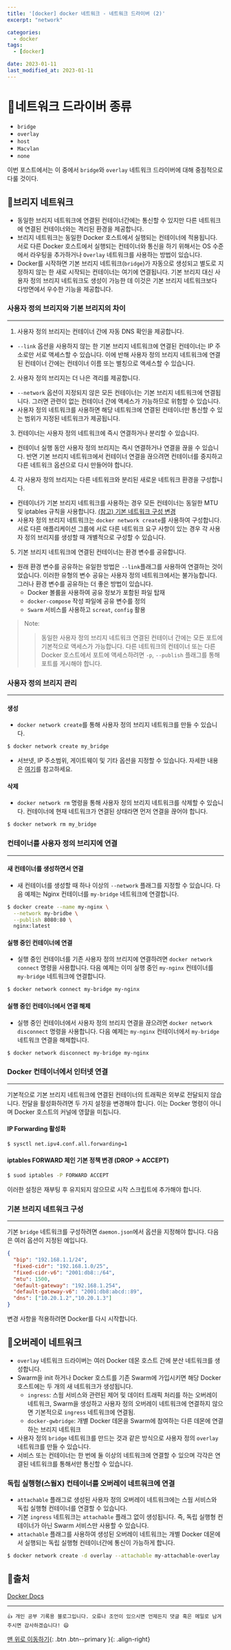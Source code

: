 ```yaml
---
title: '[docker] docker 네트워크 - 네트워크 드라이버 (2)'
excerpt: "network"

categories:
  - docker
tags: 
  - [docker]

date: 2023-01-11
last_modified_at: 2023-01-11
---
```


# 🎯네트워크 드라이버 종류
- `bridge`
- `overlay`
- `host`
- `Macvlan`
- `none`

이번 포스트에서는 이 중에서 `bridge`와 `overlay` 네트워크 드라이버에 대해 중점적으로 다룰 것이다.

## 🔖브리지 네트워크
- 동일한 브리지 네트워크에 연결된 컨테이너간에는 통신할 수 있지만 다른 네트워크에 연결된 컨테이너와는 격리된 환경을 제공합니다. 
- 브리지 네트워크는 동일한 Docker 호스트에서 실행되는 컨테이너에 적용됩니다. 서로 다른 Docker 호스트에서 실행되는 컨테이너와 통신을 하기 위해서는 OS 수준에서 라우팅을 추가하거나 `Overlay` 네트워크를 사용하는 방법이 있습니다.
- Docker를 시작하면 기본 브리지 네트워크(`bridge`)가 자동으로 생성되고 별도로 지정하지 않는 한 새로 시작되는 컨테이너는 여기에 연결됩니다. 기본 브리지 대신 사용자 정의 브리지 네트워크도 생성이 가능한 데 이것은 기본 브리지 네트워크보다 다방면에서 우수한 기능을 제공합니다.

### 사용자 정의 브리지와 기본 브리지의 차이
---
1. 사용자 정의 브리지는 컨테이너 간에 자동 DNS 확인을 제공합니다.
  - `--link` 옵션을 사용하지 않는 한 기본 브리지 네트워크에 연결된 컨테이너는 IP 주소로만 서로 액세스할 수 있습니다. 이에 반해 사용자 정의 브리지 네트워크에 연결된 컨테이너 간에는 컨테이너 이름 또는 별칭으로 액세스할 수 있습니다.
2. 사용자 정의 브리지는 더 나은 격리를 제공합니다.
  - `--network` 옵션이 지정되지 않은 모든 컨테이너는 기본 브리지 네트워크에 연결됩니다. 그러면 관련이 없는 컨테이너 간에 액세스가 가능하므로 위험할 수 있습니다.
  - 사용자 정의 네트워크를 사용하면 해당 네트워크에 연결된 컨테이너만 통신할 수 있는 범위가 지정된 네트워크가 제공됩니다.
3. 컨테이너는 사용자 정의 네트워크에 즉시 연결하거나 분리할 수 있습니다.
  - 컨테이너 실행 동안 사용자 정의 브리지는 즉시 연결하거나 연결을 끊을 수 있습니다. 반면 기본 브리지 네트워크에서 컨테이너 연결을 끊으려면 컨테이너를 중지하고 다른 네트워크 옵션으로 다시 만들어야 합니다.
4. 각 사용자 정의 브리지는 다른 네트워크와 분리된 새로운 네트워크 환경을 구성합니다.
  - 컨테이너가 기본 브리지 네트워크를 사용하는 경우 모든 컨테이너는 동일한 MTU 및 iptables 규칙을 사용합니다. [(참고) 기본 네트워크 구성 변경](#기본-브리지-네트워크-구성)
  - 사용자 정의 브리지 네트워크는 `docker network create`를 사용하여 구성합니다. 서로 다른 애플리케이션 그룹에 서로 다른 네트워크 요구 사항이 있는 경우 각 사용자 정의 브리지를 생성할 때 개별적으로 구성할 수 있습니다.
5. 기본 브리지 네트워크에 연결된 컨테이너는 환경 변수를 공유합니다.
  - 원래 환경 변수를 공유하는 유일한 방법은 `--link`플래그를 사용하여 연결하는 것이었습니다. 이러한 유형의 변수 공유는 사용자 정의 네트워크에서는 불가능합니다. 그러나 환경 변수를 공유하는 더 좋은 방법이 있습니다.
    - Docker 볼륨을 사용하여 공유 정보가 포함된 파일 탑재
    - `docker-compose` 작성 파일에 공유 변수를 정의
    - `Swarm` 서비스를 사용하고 `screat`, `config` 활용

> Note:
>> 동일한 사용자 정의 브리지 네트워크 연결된 컨테이너 간에는 모든 포트에 기본적으로 액세스가 가능합니다. 다른 네트워크의 컨테이너 또는 다른 Docker 호스트에서 포트에 액세스하려면 `-p`, `--publish` 플래그를 통해 포트를 게시해야 합니다.

### 사용자 정의 브리지 관리
---
#### 생성
- `docker network create`를 통해 사용자 정의 브리지 네트워크를 만들 수 있습니다.

```bash
$ docker network create my_bridge
```

- 서브넷, IP 주소범위, 게이트웨이 및 기타 옵션을 지정할 수 있습니다. 자세한 내용은 [여기](https://docs.docker.com/engine/reference/commandline/network_create/#specify-advanced-options)를 참고하세요.

#### 삭제
- `docker network rm` 명령을 통해 사용자 정의 브리지 네트워크를 삭제할 수 있습니다. 컨테이너에 현재 네트워크가 연결된 상태라면 먼저 연결을 끊어야 합니다.

```bash
$ docker network rm my_bridge
```

### 컨테이너를 사용자 정의 브리지에 연결
---
#### 새 컨테이너를 생성하면서 연결
- 새 컨테이너를 생성할 때 하나 이상의 `--network` 플래그를 지정할 수 있습니다. 다음 예제는 Nginx 컨테이너를 `my-bridge` 네트워크에 연결합니다.

```bash
$ docker create --name my-nginx \
  --network my-bridbe \
  --publish 8080:80 \
  nginx:latest
```

#### 실행 중인 컨테이너에 연결
- 실행 중인 컨테이너를 기존 사용자 정의 브리지에 연결하려면 `docker network connect` 명령을 사용합니다. 다음 예제는 이미 실행 중인 `my-nginx` 컨테이너를 `my-bridge` 네트워크에 연결합니다.

```bash
$ docker network connect my-bridge my-nginx
```

#### 실행 중인 컨테이너에서 연결 해제
- 실행 중인 컨테이너에서 사용자 정의 브리지 연결을 끊으려면 `docker network disconnect` 명령을 사용합니다. 다음 예제는 `my-nginx` 컨테이너에서 `my-bridge` 네트워크 연결을 해제합니다.

```bash
$ docker network disconnect my-bridge my-nginx
```

### Docker 컨테이너에서 인터넷 연결
---
기본적으로 기본 브리지 네트워크에 연결된 컨테이너의 트래픽은 외부로 전달되지 않습니다. 전달을 활성화하려면 두 가지 설정을 변경해야 합니다. 이는 Docker 명령이 아니며 Docker 호스트의 커널에 영햘을 미칩니다.

#### IP Forwarding 활성화
```bash
$ sysctl net.ipv4.conf.all.forwarding=1
```

#### iptables FORWARD 체인 기본 정책 변경 (DROP -> ACCEPT)
```bash
$ suod iptables -P FORWARD ACCEPT
```

이러한 설정은 재부팅 후 유지되지 않으므로 시작 스크립트에 추가해야 합니다.

### 기본 브리지 네트워크 구성
---
기본 `bridge` 네트워크를 구성하려면 `daemon.json`에서 옵션을 지정해야 합니다. 다음은 여러 옵션이 지정된 예입니다.

```json
{
  "bip": "192.168.1.1/24",
  "fixed-cidr": "192.168.1.0/25",
  "fixed-cidr-v6": "2001:db8::/64",
  "mtu": 1500,
  "default-gateway": "192.168.1.254",
  "default-gateway-v6": "2001:db8:abcd::89",
  "dns": ["10.20.1.2","10.20.1.3"]
}
```
변경 사항을 적용하려면 Docker를 다시 시작합니다.

## 🔖오버레이 네트워크
- `overlay` 네트워크 드라이버는 여러 Docker 데몬 호스트 간에 분산 네트워크를 생성합니다.
- Swarm을 init 하거나 Docker 호스트를 기존 Swarm에 가입시키면 해당 Docker 호스트에는 두 개의 새 네트워크가 생성됩니다.
  - `ingress`: 스웜 서비스와 관련된 제어 및 데이터 트래픽 처리를 하는 오버레이 네트워크, Swarm을 생성하고 사용자 정의 오버레이 네트워크에 연결하지 않으면 기본적으로 `ingress` 네트워크에 연결됨.
  - `docker-gwbridge`: 개별 Docker 데몬을 Swarm에 참여하는 다른 데몬에 연결하는 브리지 네트워크
- 사용자 정의 `bridge` 네트워크를 만드는 것과 같은 방식으로 사용자 정의 `overlay` 네트워크를 만들 수 있습니다.
- 서비스 또는 컨테이너는 한 번에 둘 이상의 네트워크에 연결할 수 있으며 각각은 연결된 네트워크를 통해서만 통신할 수 있습니다.

### 독립 실행형(스웜X) 컨테이너를 오버레이 네트워크에 연결
- `attachable` 플래그로 생성된 사용자 정의 오버레이 네트워크에는 스웜 서비스와 독립 실행형 컨테이너를 연결할 수 있습니다.
- 기본 `ingress` 네트워크는 `attachable` 플래그 없이 생성됩니다. 즉, 독립 실행형 컨테이너가 아닌 Swarm 서비스만 사용할 수 있습니다.
- `attachable` 플래그를 사용하여 생성된 오버레이 네트워크는 개별 Docker 데몬에서 실행되는 독립 실행형 컨테이너간에 통신이 가능하게 합니다.

```bash
$ docker network create -d overlay --attachable my-attachable-overlay
```

## 📌출처
[Docker Docs](https://docs.docker.com/network/)

***
    👍 개인 공부 기록용 블로그입니다. 오류나 조언이 있으시면 언제든지 댓글 혹은 메일로 남겨주시면 감사하겠습니다! 😄

[맨 위로 이동하기](#){: .btn .btn--primary }{: .align-right}